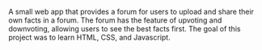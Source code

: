 A small web app that provides a forum for users to upload and share their own facts in a forum. The forum has the feature of upvoting and downvoting, allowing users to see the best facts first. The goal of this project was to learn HTML, CSS, and Javascript.

